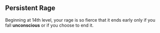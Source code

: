 ## Persistent Rage
Beginning at 14th level, your rage is so fierce that it ends early only if you fall **unconscious** or if you choose to end it.

<!--

-<< CHANGES >>-
- moved from 15th level to 14th level

-<< TODO >>-
- none

-<< COMMENTARY >>-
- none

-->
